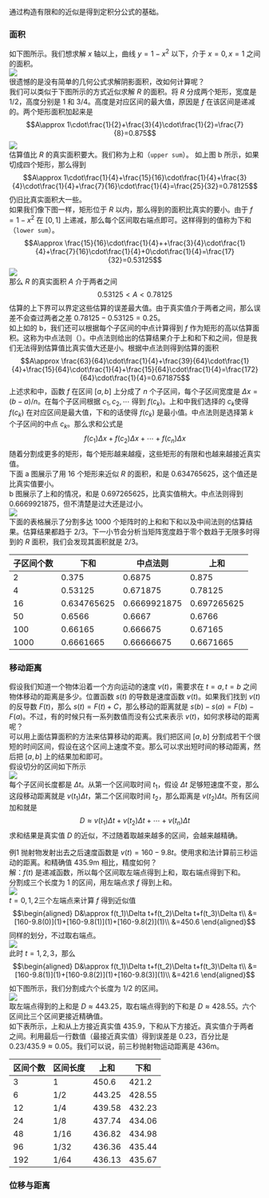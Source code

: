 通过构造有限和的近似是得到定积分公式的基础。

### 面积
如下图所示。我们想求解 $x$ 轴以上，曲线 $y=1-x^2$ 以下，介于 $x=0,x=1$ 之间的面积。  
![](010.010.png)  
很遗憾的是没有简单的几何公式求解阴影面积，改如何计算呢？  
我们可以类似于下图所示的方式近似求解 $R$ 的面积。将 $R$ 分成两个矩形，宽度是 1/2，高度分别是 1 和 3/4。高度是对应区间的最大值，原因是 $f$ 在该区间是递减的。两个矩形面积加起来是
$$A\approx 1\cdot\frac{1}{2}+\frac{3}{4}\cdot\frac{1}{2}=\frac{7}{8}=0.875$$
![](010.020.png)  
估算值比 $R$ 的真实面积要大。我们称为上和（`upper sum`）。  如上图 b 所示，如果切成四个矩形，那么得到
$$A\approx 1\cdot\frac{1}{4}+\frac{15}{16}\cdot\frac{1}{4}+\frac{3}{4}\cdot\frac{1}{4}+\frac{7}{16}\cdot\frac{1}{4}=\frac{25}{32}=0.78125$$
仍旧比真实面积大一些。  
如果我们像下图一样，矩形位于 $R$ 以内，那么得到的面积比真实的要小。由于 $f=1-x^2$ 在 $[0,1]$ 上递减，那么每个区间取右端点即可。这样得到的值称为下和（`lower sum`）。
$$A\approx \frac{15}{16}\cdot\frac{1}{4}++\frac{3}{4}\cdot\frac{1}{4}+\frac{7}{16}\cdot\frac{1}{4}+0\cdot\frac{1}{4}=\frac{17}{32}=0.53125$$
![](010.030.png)  
那么 $R$ 的真实面积 $A$ 介于两者之间
$$0.53125<A<0.78125$$
估算的上下界可以界定这些估算的误差最大值。由于真实值介于两者之间，那么误差不会查过两者之差 $0.78125-0.53125=0.25$。  
如上如的 b，我们还可以根据每个子区间的中点计算得到 $f$ 作为矩形的高以估算面积。这称为中点法则（）。中点法则给出的估算结果介于上和和下和之间，但是我们无法得到估算值比真实值大还是小。根据中点法则得到估算的面积
$$A\approx \frac{63}{64}\cdot\frac{1}{4}+\frac{39}{64}\cdot\frac{1}{4}+\frac{15}{64}\cdot\frac{1}{4}+\frac{15}{64}\cdot\frac{1}{4}=\frac{172}{64}\cdot\frac{1}{4}=0.671875$$
上述求和中，函数 $f$ 在区间 $[a,b]$ 上分成了 $n$ 个子区间，每个子区间宽度是 $\Delta x=(b-a)/n$。在每个子区间根据 $c_1,c_2,\cdots$ 得到 $f(c_k)$。上和中我们选择的 $c_k$使得 $f(c_k)$ 在对应区间是最大值，下和的话使得 $f(c_k)$ 是最小值。中点法则是选择第 $k$ 个子区间的中点 $c_k$。那么求和公式是
$$f(c_1)\Delta x+f(c_2)\Delta x+\cdots+f(c_n)\Delta x$$
随着分割成更多的矩形，每个矩形越来越瘦，这些矩形的有限和也越来越接近真实值。  
下面 a 图展示了用 16 个矩形来近似 $R$ 的面积，和是 0.634765625，这个值还是比真实值要小。  
b 图展示了上和的情况，和是 0.697265625，比真实值稍大。中点法则得到 0.6669921875，但不清楚是过大还是过小。  
![](010.040.png)  
下面的表格展示了分割多达 1000 个矩阵时的上和和下和以及中间法则的估算结果。估算结果都趋于 2/3。下一小节会分析当矩阵宽度趋于零个数趋于无限多时得到的 $R$ 面积，我们会发现其面积就是 2/3。

| 子区间个数 | 下和 | 中点法则 | 上和 |
|--|--|--|--|
| 2 | 0.375 | 0.6875 | 0.875 |
| 4 | 0.53125 | 0.671875 | 0.78125 |
| 16 | 0.634765625 | 0.6669921875 | 0.697265625 |
| 50 | 0.6566 | 0.6667 | 0.6766 |
| 100 | 0.66165 | 0.666675 | 0.67165 |
| 1000 | 0.6661665 | 0.66666675 | 0.6671665 |

### 移动距离
假设我们知道一个物体沿着一个方向运动的速度 $v(t)$，需要求在 $t=a,t=b$ 之间物体移动的距离是多少。位置函数 $s(t)$ 的导数是速度函数 $v(t)$。如果我们找到 $v(t)$ 的反导数 $F(t)$，那么 $s(t)=F(t)+C$，那么移动的距离就是 $s(b)-s(a)=F(b)-F(a)$。不过，有的时候只有一系列数值而没有公式来表示 $v(t)$，如何求移动的距离呢？  
可以用上面估算面积的方法来估算移动的距离。我们把区间 $[a,b]$ 分割成若干个很短的时间区间，假设在这个区间上速度不变。那么可以求出短时间的移动距离，然后把 $[a,b]$ 上的结果加和即可。  
假设切分的区间如下所示  
![](010.050.png)  
每个子区间长度都是 $\Delta t$。从第一个区间取时间 $t_1$，假设 $\Delta t$ 足够短速度不变，那么这段移动距离就是 $v(t_1)\Delta t$，第二个区间取时间 $t_2$，那么距离是 $v(t_2)\Delta t$。所有区间加和就是
$$D\approx v(t_1)\Delta t+v(t_2)\Delta t+\cdots+v(t_n)\Delta t$$
求和结果是真实值 $D$ 的近似，不过随着取越来越多的区间，会越来越精确。

例1 抛射物发射出去之后速度函数是 $v(t)=160-9.8t$。使用求和法计算前三秒运动的距离。和精确值 435.9m 相比，精度如何？  
解：$f(t)$ 是递减函数，所以每个区间取左端点得到上和，取右端点得到下和。  
分割成三个长度为 1 的区间，用左端点求 $f$ 得到上和。  
![](010.060.png)  
$t=0,1,2$三个左端点来计算 $f$ 得到近似值
$$\begin{aligned}
D&\approx f(t_1)\Delta t+f(t_2)\Delta t+f(t_3)\Delta t\\
&=[160-9.8(0)](1)+[160-9.8(1)](1)+[160-9.8(2)](1)\\
&=450.6
\end{aligned}$$
同样的划分，不过取右端点。  
![](010.070.png)  
此时 $t=1,2,3$，那么
$$\begin{aligned}
D&\approx f(t_1)\Delta t+f(t_2)\Delta t+f(t_3)\Delta t\\
&=[160-9.8(1)](1)+[160-9.8(2)](1)+[160-9.8(3)](1)\\
&=421.6
\end{aligned}$$
如下图所示，我们分割成六个长度为 1/2 的区间。  
![](010.080.png)  
取左端点得到的上和是 $D\approx 443.25$，取右端点得到的下和是 $D\approx 428.55$。六个区间比三个区间更接近精确值。  
如下表所示，上和从上方接近真实值 435.9，下和从下方接近。真实值介于两者之间。利用最后一行数值（最接近真实值）得到误差是 0.23，百分比是 $0.23/435.9\approx 0.05%$。我们可以说，前三秒抛射物运动距离是 436m。

| 区间个数 | 区间长度 | 上和 | 下和 |
|--|--|--|--|
| 3 | 1 | 450.6 | 421.2 |
| 6 | 1/2 | 443.25 | 428.55 |
| 12 | 1/4 | 439.58 | 432.23 |
| 24 | 1/8 | 437.74 | 434.06 |
| 48 | 1/16 | 436.82 | 434.98 |
| 96 | 1/32 | 436.36 | 435.44 |
| 192 | 1/64 | 436.13 | 435.67 |

### 位移与距离
